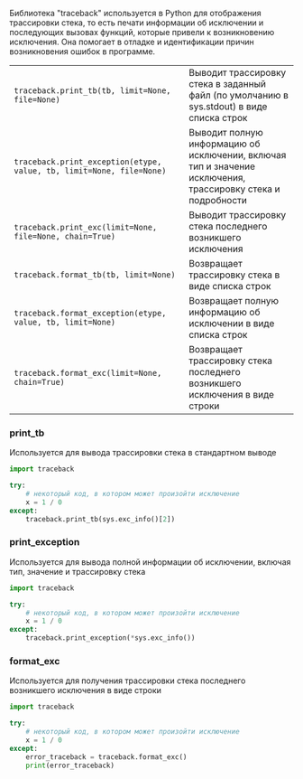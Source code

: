 Библиотека "traceback" используется в Python для отображения трассировки стека, то есть печати
информации об исключении и последующих вызовах функций, которые привели к возникновению исключения.
Она помогает в отладке и идентификации причин возникновения ошибок в программе.

|                                                                      |                                                                                                             |
|----------------------------------------------------------------------|-------------------------------------------------------------------------------------------------------------|
| `traceback.print_tb(tb, limit=None, file=None)`                      | Выводит трассировку стека в заданный файл (по умолчанию в sys.stdout) в виде списка строк                   |
| `traceback.print_exception(etype, value, tb, limit=None, file=None)` | Выводит полную информацию об исключении, включая тип и значение исключения, трассировку стека и подробности |
| `traceback.print_exc(limit=None, file=None, chain=True)`             | Выводит трассировку стека последнего возникшего исключения                                                  |
| `traceback.format_tb(tb, limit=None)`                                | Возвращает трассировку стека в виде списка строк                                                            |
| `traceback.format_exception(etype, value, tb, limit=None)`           | Возвращает полную информацию об исключении в виде списка строк                                              |
| `traceback.format_exc(limit=None, chain=True)`                       | Возвращает трассировку стека последнего возникшего исключения в виде строки                                 |

### print_tb
Используется для вывода трассировки стека в стандартном выводе
```python
import traceback

try:
    # некоторый код, в котором может произойти исключение
    x = 1 / 0
except:
    traceback.print_tb(sys.exc_info()[2])
```

### print_exception
Используется для вывода полной информации об исключении, включая тип, значение и трассировку стека
```python
import traceback

try:
    # некоторый код, в котором может произойти исключение
    x = 1 / 0
except:
    traceback.print_exception(*sys.exc_info())
```

### format_exc
Используется для получения трассировки стека последнего возникшего исключения в виде строки
```python
import traceback

try:
    # некоторый код, в котором может произойти исключение
    x = 1 / 0
except:
    error_traceback = traceback.format_exc()
    print(error_traceback)
```
